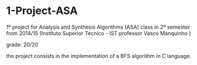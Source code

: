 # 1-Project-ASA
1º project for Analysis and Synthesis Algorithms (ASA) class in 2º semester from 2014/15 (Instituto Superior Tecnico - IST professor Vasco Manquinho )

grade: 20/20

the project consists in the implementation of a BFS algorithm in C language.
